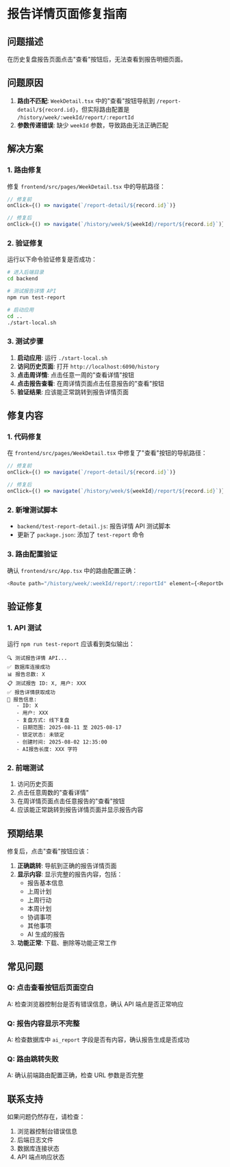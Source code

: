 # 报告详情页面修复指南

## 问题描述

在历史复盘报告页面点击"查看"按钮后，无法查看到报告明细页面。

## 问题原因

1. **路由不匹配**: `WeekDetail.tsx` 中的"查看"按钮导航到 `/report-detail/${record.id}`，但实际路由配置是 `/history/week/:weekId/report/:reportId`
2. **参数传递错误**: 缺少 `weekId` 参数，导致路由无法正确匹配

## 解决方案

### 1. 路由修复

修复 `frontend/src/pages/WeekDetail.tsx` 中的导航路径：

```typescript
// 修复前
onClick={() => navigate(`/report-detail/${record.id}`)}

// 修复后
onClick={() => navigate(`/history/week/${weekId}/report/${record.id}`)}
```

### 2. 验证修复

运行以下命令验证修复是否成功：

```bash
# 进入后端目录
cd backend

# 测试报告详情 API
npm run test-report

# 启动应用
cd ..
./start-local.sh
```

### 3. 测试步骤

1. **启动应用**: 运行 `./start-local.sh`
2. **访问历史页面**: 打开 `http://localhost:6090/history`
3. **点击周详情**: 点击任意一周的"查看详情"按钮
4. **点击报告查看**: 在周详情页面点击任意报告的"查看"按钮
5. **验证结果**: 应该能正常跳转到报告详情页面

## 修复内容

### 1. 代码修复

在 `frontend/src/pages/WeekDetail.tsx` 中修复了"查看"按钮的导航路径：

```typescript
// 修复前
onClick={() => navigate(`/report-detail/${record.id}`)}

// 修复后  
onClick={() => navigate(`/history/week/${weekId}/report/${record.id}`)}
```

### 2. 新增测试脚本

- `backend/test-report-detail.js`: 报告详情 API 测试脚本
- 更新了 `package.json`: 添加了 `test-report` 命令

### 3. 路由配置验证

确认 `frontend/src/App.tsx` 中的路由配置正确：

```typescript
<Route path="/history/week/:weekId/report/:reportId" element={<ReportDetail />} />
```

## 验证修复

### 1. API 测试

运行 `npm run test-report` 应该看到类似输出：

```
🔍 测试报告详情 API...
✅ 数据库连接成功
📊 报告总数: X
📋 测试报告 ID: X, 用户: XXX
✅ 报告详情获取成功
📄 报告信息:
   - ID: X
   - 用户: XXX
   - 复盘方式: 线下复盘
   - 日期范围: 2025-08-11 至 2025-08-17
   - 锁定状态: 未锁定
   - 创建时间: 2025-08-02 12:35:00
   - AI报告长度: XXX 字符
```

### 2. 前端测试

1. 访问历史页面
2. 点击任意周数的"查看详情"
3. 在周详情页面点击任意报告的"查看"按钮
4. 应该能正常跳转到报告详情页面并显示报告内容

## 预期结果

修复后，点击"查看"按钮应该：

1. **正确跳转**: 导航到正确的报告详情页面
2. **显示内容**: 显示完整的报告内容，包括：
   - 报告基本信息
   - 上周计划
   - 上周行动
   - 本周计划
   - 协调事项
   - 其他事项
   - AI 生成的报告
3. **功能正常**: 下载、删除等功能正常工作

## 常见问题

### Q: 点击查看按钮后页面空白
A: 检查浏览器控制台是否有错误信息，确认 API 端点是否正常响应

### Q: 报告内容显示不完整
A: 检查数据库中 `ai_report` 字段是否有内容，确认报告生成是否成功

### Q: 路由跳转失败
A: 确认前端路由配置正确，检查 URL 参数是否完整

## 联系支持

如果问题仍然存在，请检查：
1. 浏览器控制台错误信息
2. 后端日志文件
3. 数据库连接状态
4. API 端点响应状态 